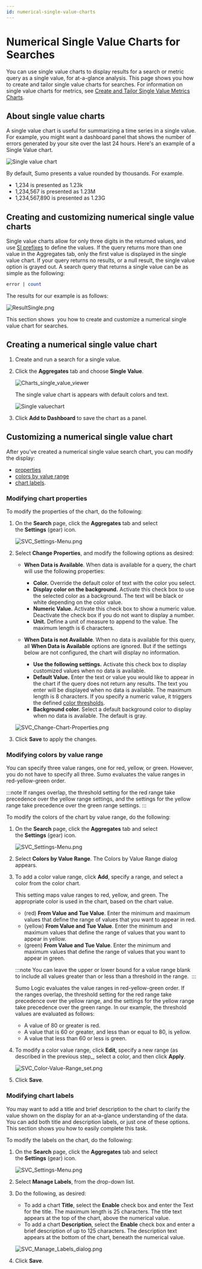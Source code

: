 ```yaml
---
id: numerical-single-value-charts
---
```


# Numerical Single Value Charts for Searches

You can use single value charts to display results for a search or metric query as a single value, for at-a-glance analysis. This page shows you how to create and tailor single value charts for searches. For information on single value charts for metrics, see [Create and Tailor Single Value Metrics Charts](string-single-value-charts.md).

## About single value charts

A single value chart is useful for summarizing a time series in a single value. For example, you might want a dashboard panel that shows the number of errors generated by your site over the last 24 hours. Here's an example of a Single Value chart. 

![Single value chart](/img/dashboards/Single-value-chart.png)

By default, Sumo presents a value rounded by thousands. For example. 

* 1,234 is presented as 1.23k
* 1,234,567 is presented as 1.23M
* 1,234,567,890 is presented as 1.23G


## Creating and customizing numerical single value charts

Single value charts allow for only three digits in the returned values, and use [SI prefixes](http://en.wikipedia.org/wiki/Metric_prefix) to define the values. If the query returns more than one value in the Aggregates tab, only the first value is displayed in the single value chart. If your query returns no results, or a null result, the single value option is grayed out. A search query that returns a single value can be as simple as the following:  

```sql
error | count
```

The results for our example is as follows:

![ResultSingle.png](/img/dashboards/ResultSingle.png)

This section shows  you how to create and customize a numerical single value chart for searches.

## Creating a numerical single value chart

1.  Create and run a search for a single value.
2.  Click the **Aggregates** tab and choose **Single Value**.

    ![Charts_single_value_viewer](/img/dashboards/charts_single_value_viewer.png)
    
    The single value chart is appears with default colors and text. 

    ![Single valuechart](/img/dashboards/Single-value-chart.png)

1.  Click **Add to Dashboard** to save the chart as a panel.

## Customizing a numerical single value chart

After you've created a numerical single value search chart, you can
modify the display:

* [properties](#modifying-chart-properties) 
* [colors by value range](#modifying-colors-by-value-range)
* [chart labels](#modifying-chart-labels).

### Modifying chart properties

To modify the properties of the chart, do the following:

1.  On the **Search** page, click the **Aggregates** tab and select the **Settings** (gear) icon.

    ![SVC_Settings-Menu.png](/img/dashboards/SVC_Settings-Menu.png)

2.  Select **Change Properties**, and modify the following options as desired: 

    * **When Data is Available**. When data is available for a query, the chart will use the following properties: 

      * **Color.** Override the default color of text with the color you select.
      * **Display color on the background.** Activate this check box to use the selected color as a background. The text will be black or white depending on the color value. 
      * **Numeric Value.** Activate this check box to show a numeric value. Deactivate the check box if you do not want to display a number. 
      * **Unit.** Define a unit of measure to append to the value. The maximum length is 6 characters. 
    * **When Data is not Available**. When no data is available for this query, all **When Data is Available** options are ignored. But if the settings below are not configured, the chart will display no information.

      * **Use the following settings.** Activate this check box to display customized values when no data is available. 
      * **Default Value.** Enter the text or value you would like to appear in the chart if the query does not return any results. The text you enter will be displayed when no data is available. The maximum length is 8 characters. If you specify a numeric value, it triggers the defined [color thresholds](#modifying-colors-by-value-range).
      * **Background color.** Select a default background color to display when no data is available. The default is gray.

    ![SVC_Change-Chart-Properties.png](/img/dashboards/SVC_Change-Chart-Properties.png)

3.  Click **Save** to apply the changes. 

### Modifying colors by value range

You can specify three value ranges, one for red, yellow, or green. However, you do not have to specify all three. Sumo evaluates the value ranges in red-yellow-green order.

:::note
If ranges overlap, the threshold setting for the red range take precedence over the yellow range settings, and the settings for the yellow range take precedence over the green range settings.
:::

To modify the colors of the chart by value range, do the following:

1. On the **Search** page, click the **Aggregates** tab and select the **Settings** (gear) icon.

    ![SVC_Settings-Menu.png](/img/dashboards/SVC_Settings-Menu.png)

1. Select **Colors by Value Range**. The Colors by Value Range dialog appears.
1. To add a color value range, click **Add**, specify a range, and select a color from the color chart. 

    This setting maps value ranges to red, yellow, and green. The appropriate color is used in the chart, based on the chart value. 

   * (red) **From Value and Tue Value**. Enter the minimum and maximum values that define the range of values that you want to appear in red.
   * (yellow) **From Value and Tue Value**. Enter the minimum and maximum values that define the range of values that you want to appear in yellow.
   * (green) **From Value and Tue Value**. Enter the minimum and maximum values that define the range of values that you want to appear in green.

    :::note
    You can leave the upper or lower bound for a value range blank to include all values greater than or less than a threshold in the range. 
    :::

    Sumo Logic evaluates the value ranges in red-yellow-green order. If the ranges overlap, the threshold setting for the red range take precedence over the yellow range, and the settings for the yellow range take precedence over the green range. In our example, the threshold values are evaluated as follows:  

   * A value of 80 or greater is red.
   * A value that is 60 or greater, and less than or equal to 80, is yellow.
   * A value that less than 60 or less is green.

1. To modify a color value range, click **Edit**, specify a new range (as described in the previous step_, select a color, and then click **Apply**.

    ![SVC_Color-Value-Range_set.png](/img/dashboards/SVC_Color-Value-Range_set.png)

1. Click **Save**.

### Modifying chart labels

You may want to add a title and brief description to the chart to clarify the value shown on the display for an at-a-glance understanding of the data. You can add both title and description labels, or just one of these options. This section shows you how to easily complete this task.

To modify the labels on the chart, do the following:

1. On the **Search** page, click the **Aggregates** tab and select the **Settings** (gear) icon.

    ![SVC_Settings-Menu.png](/img/dashboards/SVC_Settings-Menu.png)

1. Select **Manage Labels**, from the drop-down list. 
1. Do the following, as desired:

   * To add a chart **Title**, select the **Enable** check box and enter the Text for the title. The maximum length is 25 characters. The title text appears at the top of the chart, above the numerical value.
   * To add a chart **Description**, select the **Enable** check box and enter a brief description of up to 125 characters. The description text appears at the bottom of the chart, beneath the numerical value.

    ![SVC_Manage_Labels_dialog.png](/img/dashboards/SVC_Manage_Labels_dialog.png)

1. Click **Save**.

 
